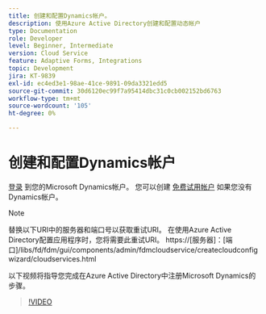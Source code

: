 ```yaml
---
title: 创建和配置Dynamics帐户。
description: 使用Azure Active Directory创建和配置动态帐户
type: Documentation
role: Developer
level: Beginner, Intermediate
version: Cloud Service
feature: Adaptive Forms, Integrations
topic: Development
jira: KT-9839
exl-id: ec4ed3e1-98ae-41ce-9891-09da3321edd5
source-git-commit: 30d6120ec99f7a95414dbc31c0cb002152bd6763
workflow-type: tm+mt
source-wordcount: '105'
ht-degree: 0%

---
```


# 创建和配置Dynamics帐户

[登录](https://dynamics.microsoft.com/en-us/) 到您的Microsoft Dynamics帐户。 您可以创建 [免费试用帐户](https://dynamics.microsoft.com/en-us/dynamics-365-free-trial/) 如果您没有Dynamics帐户。

>[!NOTE]
>替换以下URI中的服务器和端口号以获取重试URI。 在使用Azure Active Directory配置应用程序时，您将需要此重试URI。
>https://[服务器]：[端口]/libs/fd/fdm/gui/components/admin/fdmcloudservice/createcloudconfigwizard/cloudservices.html

以下视频将指导您完成在Azure Active Directory中注册Microsoft Dynamics的步骤。

>[!VIDEO](https://video.tv.adobe.com/v/340743?quality=12&learn=on)
